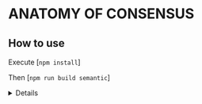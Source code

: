 # ANATOMY OF CONSENSUS

## How to use


Execute [`npm install`]

Then [`npm run build semantic`]

<details>
    To Run on Dev mode
    Copy folder located inside `src/public/semantic/dist` and paste it inside `src/app/static`

    Then [`npm run dev`]
</details>